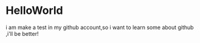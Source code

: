 # HelloWorld

i am make a test in my github account,so i want to learn some about github ,i'll be better!
